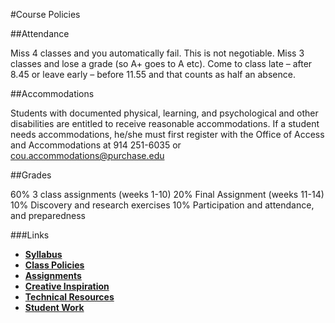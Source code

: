 #Course Policies

##Attendance

Miss 4 classes and you automatically fail. This is not negotiable. Miss 3 classes and lose a grade (so A+ goes to A etc). Come to class late – after 8.45 or leave early – before 11.55 and that counts as half an absence.

##Accommodations

Students with documented physical, learning, and psychological and other disabilities are entitled to receive reasonable accommodations. If a student needs accommodations, he/she must first register with the Office of Access and Accommodations at 914 251-6035 or cou.accommodations@purchase.edu

##Grades

60% 3 class assignments (weeks 1-10)
20% Final Assignment (weeks 11-14)
10% Discovery and research exercises
10% Participation and attendance, and preparedness



###Links
* **[Syllabus](https://github.com/tegacodes/Drawing-Seeing-Moving-with-Code/blob/master/README.md)**
* **[Class Policies](https://github.com/tegacodes/Drawing-Seeing-Moving-with-Code/blob/master/docs/policies.md)**  
* **[Assignments](https://github.com/tegacodes/Drawing-Seeing-Moving-with-Code/blob/master/docs/deliverables.md)**  
* **[Creative Inspiration](https://github.com/tegacodes/Drawing-Seeing-Moving-with-Code/blob/master/docs/research.md)**  
* **[Technical Resources](https://github.com/tegacodes/Drawing-Seeing-Moving-with-Code/blob/master/docs/resources.md)**
* **[Student Work](http://tegacodes.github.io/Drawing-Seeing-Moving-with-Code/)**
